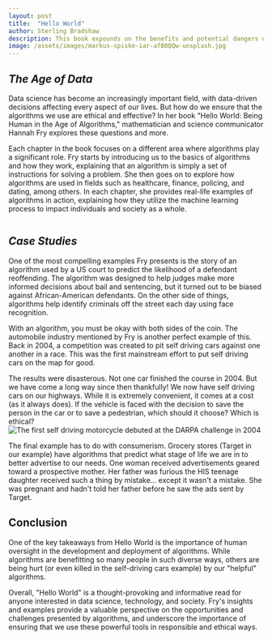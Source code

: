 ```yaml
---
layout: post
title:  "Hello World"
author: Sterling Bradshaw
description: This book expounds on the benefits and potential dangers of living in a world driven by algorithms
image: /assets/images/markus-spiske-iar-afB0QQw-unsplash.jpg
---
```


## *The Age of Data*
Data science has become an increasingly important field, with data-driven decisions affecting every aspect of our lives. But how do we ensure that the algorithms we use are ethical and effective? In her book "Hello World: Being Human in the Age of Algorithms," mathematician and science communicator Hannah Fry explores these questions and more.

Each chapter in the book focuses on a different area where algorithms play a significant role. Fry starts by introducing us to the basics of algorithms and how they work, explaining that an algorithm is simply a set of instructions for solving a problem. She then goes on to explore how algorithms are used in fields such as healthcare, finance, policing, and dating, among others. In each chapter, she provides real-life examples of algorithms in action, explaining how they utilize the machine learning process to impact individuals and society as a whole.

![]()

## *Case Studies*
One of the most compelling examples Fry presents is the story of an algorithm used by a US court to predict the likelihood of a defendant reoffending. The algorithm was designed to help judges make more informed decisions about bail and sentencing, but it turned out to be biased against African-American defendants.
On the other side of things, algorithms help identify criminals off the street each day using face recognition.

With an algorithm, you must be okay with both sides of the coin. The automobile industry mentioned by Fry is another perfect example of this. Back in 2004, a competition was created to pit self driving cars against one another in a race. This was the first mainstream effort to put self driving cars on the map for good.

The results were disasterous. Not one car finished the course in 2004. But we have come a long way since then thankfully! We now have self driving cars on our highways. While it is extremely convenient, it comes at a cost (as it always does). If the vehicle is faced with the decision to save the person in the car or to save a pedestrian, which should it choose? Which is ethical?
![The first self driving motorcycle debuted at the DARPA challenge in 2004]()

The final example has to do with consumerism. Grocery stores (Target in our example) have algorithms that predict what stage of life we are in to better advertise to our needs. One woman received advertisements geared toward a prospective mother. Her father was furious the HIS teenage daughter received such a thing by mistake... except it wasn't a mistake. She was pregnant and hadn't told her father before he saw the ads sent by Target.

## Conclusion

One of the key takeaways from Hello World is the importance of human oversight in the development and deployment of algorithms. While algorithms are benefitting so many people in such diverse ways, others are being hurt (or even killed in the self-driving cars example) by our "helpful" algorithms.

Overall, "Hello World" is a thought-provoking and informative read for anyone interested in data science, technology, and society. Fry's insights and examples provide a valuable perspective on the opportunities and challenges presented by algorithms, and underscore the importance of ensuring that we use these powerful tools in responsible and ethical ways.